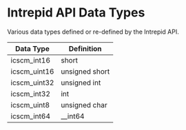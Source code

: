 # Intrepid API Data Types

Various data types defined or re-defined by the Intrepid API.

| Data Type     | Definition     |
| ------------- | -------------- |
| icscm\_int16  | short          |
| icscm\_uint16 | unsigned short |
| icscm\_uint32 | unsigned int   |
| icscm\_int32  | int            |
| icscm\_uint8  | unsigned char  |
| icscm\_int64  | \_\_int64      |

